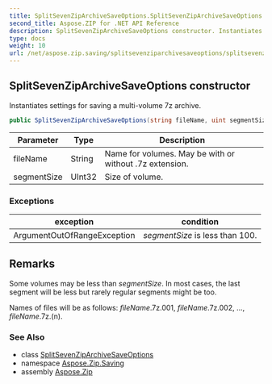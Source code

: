 ```yaml
---
title: SplitSevenZipArchiveSaveOptions.SplitSevenZipArchiveSaveOptions
second_title: Aspose.ZIP for .NET API Reference
description: SplitSevenZipArchiveSaveOptions constructor. Instantiates settings for saving a multivolume 7z archive
type: docs
weight: 10
url: /net/aspose.zip.saving/splitsevenziparchivesaveoptions/splitsevenziparchivesaveoptions/
---
```

## SplitSevenZipArchiveSaveOptions constructor

Instantiates settings for saving a multi-volume 7z archive.

```csharp
public SplitSevenZipArchiveSaveOptions(string fileName, uint segmentSize)
```

| Parameter | Type | Description |
| --- | --- | --- |
| fileName | String | Name for volumes. May be with or without .7z extension. |
| segmentSize | UInt32 | Size of volume. |

### Exceptions

| exception | condition |
| --- | --- |
| ArgumentOutOfRangeException | *segmentSize* is less than 100. |

## Remarks

Some volumes may be less than *segmentSize*. In most cases, the last segment will be less but rarely regular segments might be too.

Names of files will be as follows: *fileName*.7z.001, *fileName*.7z.002, ..., *fileName*.7z.(n).

### See Also

* class [SplitSevenZipArchiveSaveOptions](../)
* namespace [Aspose.Zip.Saving](../../splitsevenziparchivesaveoptions/)
* assembly [Aspose.Zip](../../../)


